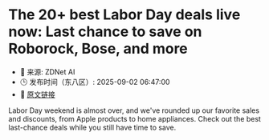 # The 20+ best Labor Day deals live now: Last chance to save on Roborock, Bose, and more
- 📅 来源: ZDNet AI
- 🕒 发布时间（东八区）: 2025-09-02 06:47:00
- 🔗 [原文链接](https://www.zdnet.com/article/best-labor-day-deals-2025/)

Labor Day weekend is almost over, and we've rounded up our favorite sales and discounts, from Apple products to home appliances. Check out the best last-chance deals while you still have time to save.